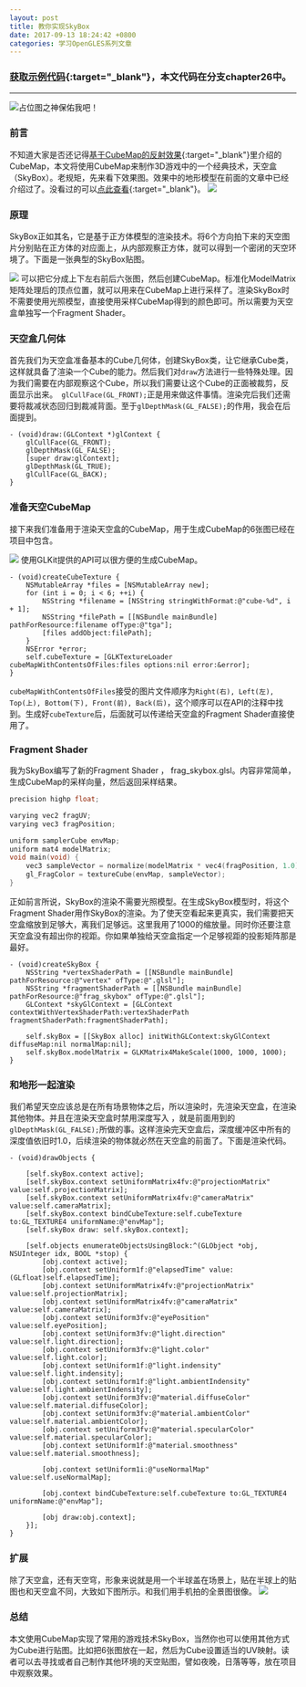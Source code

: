 ```yaml
---
layout: post
title: 教你实现SkyBox
date: 2017-09-13 18:24:42 +0800
categories: 学习OpenGLES系列文章
---
```


### [获取示例代码](https://github.com/SquarePants1991/OpenGLESLearn){:target="_blank"}，本文代码在分支chapter26中。
***

![占位图之神保佑我吧！](http://upload-images.jianshu.io/upload_images/2949750-acc7c2df8c037df0.png?imageMogr2/auto-orient/strip%7CimageView2/2/w/1240)

### 前言
不知道大家是否还记得[基于CubeMap的反射效果](http://www.jianshu.com/p/936dd66f5135){:target="_blank"}里介绍的CubeMap，本文将使用CubeMap来制作3D游戏中的一个经典技术，天空盒（SkyBox）。老规矩，先来看下效果图。效果中的地形模型在前面的文章中已经介绍过了。没看过的可以[点此查看](http://www.jianshu.com/p/2bed156e3236){:target="_blank"}。
![](http://upload-images.jianshu.io/upload_images/2949750-7845aa432d2554ec.gif?imageMogr2/auto-orient/strip)

### 原理
SkyBox正如其名，它是基于正方体模型的渲染技术。将6个方向拍下来的天空图片分别贴在正方体的对应面上，从内部观察正方体，就可以得到一个密闭的天空环境了。下面是一张典型的SkyBox贴图。

![](http://upload-images.jianshu.io/upload_images/2949750-1447e7527774f76b.png?imageMogr2/auto-orient/strip%7CimageView2/2/w/1240)
可以把它分成上下左右前后六张图，然后创建CubeMap。标准化ModelMatrix矩阵处理后的顶点位置，就可以用来在CubeMap上进行采样了。渲染SkyBox时不需要使用光照模型，直接使用采样CubeMap得到的颜色即可。所以需要为天空盒单独写一个Fragment Shader。

### 天空盒几何体
首先我们为天空盒准备基本的Cube几何体，创建SkyBox类，让它继承Cube类，这样就具备了渲染一个Cube的能力。然后我们对`draw`方法进行一些特殊处理。因为我们需要在内部观察这个Cube，所以我们需要让这个Cube的正面被裁剪，反面显示出来。` glCullFace(GL_FRONT);`正是用来做这件事情。渲染完后我们还需要将裁减状态回归到裁减背面。至于`glDepthMask(GL_FALSE);`的作用，我会在后面提到。
```objc
- (void)draw:(GLContext *)glContext {
    glCullFace(GL_FRONT);
    glDepthMask(GL_FALSE);
    [super draw:glContext];
    glDepthMask(GL_TRUE);
    glCullFace(GL_BACK);
}
```

### 准备天空CubeMap
接下来我们准备用于渲染天空盒的CubeMap，用于生成CubeMap的6张图已经在项目中包含。

![](http://upload-images.jianshu.io/upload_images/2949750-126b7f7314431576.png?imageMogr2/auto-orient/strip%7CimageView2/2/w/1240)
使用GLKit提供的API可以很方便的生成CubeMap。
```objc
- (void)createCubeTexture {
    NSMutableArray *files = [NSMutableArray new];
    for (int i = 0; i < 6; ++i) {
        NSString *filename = [NSString stringWithFormat:@"cube-%d", i + 1];
        NSString *filePath = [[NSBundle mainBundle] pathForResource:filename ofType:@"tga"];
        [files addObject:filePath];
    }
    NSError *error;
    self.cubeTexture = [GLKTextureLoader cubeMapWithContentsOfFiles:files options:nil error:&error];
}
```
`cubeMapWithContentsOfFiles`接受的图片文件顺序为`Right(右), Left(左), Top(上), Bottom(下), Front(前), Back(后)`，这个顺序可以在API的注释中找到。生成好`cubeTexture`后，后面就可以传递给天空盒的Fragment Shader直接使用了。

### Fragment Shader
我为SkyBox编写了新的Fragment Shader ， frag_skybox.glsl。内容非常简单，生成CubeMap的采样向量，然后返回采样结果。
```c
precision highp float;

varying vec2 fragUV;
varying vec3 fragPosition;

uniform samplerCube envMap;
uniform mat4 modelMatrix;
void main(void) {
    vec3 sampleVector = normalize(modelMatrix * vec4(fragPosition, 1.0)).xyz;
    gl_FragColor = textureCube(envMap, sampleVector);
}
```
正如前言所说，SkyBox的渲染不需要光照模型。在生成SkyBox模型时，将这个Fragment Shader用作SkyBox的渲染。为了使天空看起来更真实，我们需要把天空盒缩放到足够大，离我们足够远。这里我用了1000的缩放量。同时你还要注意天空盒没有超出你的视距。你如果单独给天空盒指定一个足够视距的投影矩阵那是最好。
```objc
- (void)createSkyBox {
    NSString *vertexShaderPath = [[NSBundle mainBundle] pathForResource:@"vertex" ofType:@".glsl"];
    NSString *fragmentShaderPath = [[NSBundle mainBundle] pathForResource:@"frag_skybox" ofType:@".glsl"];
    GLContext *skyGlContext = [GLContext contextWithVertexShaderPath:vertexShaderPath fragmentShaderPath:fragmentShaderPath];
    
    self.skyBox = [[SkyBox alloc] initWithGLContext:skyGlContext diffuseMap:nil normalMap:nil];
    self.skyBox.modelMatrix = GLKMatrix4MakeScale(1000, 1000, 1000);
}
```

### 和地形一起渲染
我们希望天空应该总是在所有场景物体之后，所以渲染时，先渲染天空盒，在渲染其他物体。并且在渲染天空盒时禁用深度写入
，就是前面用到的` glDepthMask(GL_FALSE);`所做的事。这样渲染完天空盒后，深度缓冲区中所有的深度值依旧时1.0，后续渲染的物体就必然在天空盒的前面了。下面是渲染代码。
```objc
- (void)drawObjects {
    
    [self.skyBox.context active];
    [self.skyBox.context setUniformMatrix4fv:@"projectionMatrix" value:self.projectionMatrix];
    [self.skyBox.context setUniformMatrix4fv:@"cameraMatrix" value:self.cameraMatrix];
    [self.skyBox.context bindCubeTexture:self.cubeTexture to:GL_TEXTURE4 uniformName:@"envMap"];
    [self.skyBox draw: self.skyBox.context];
    
    [self.objects enumerateObjectsUsingBlock:^(GLObject *obj, NSUInteger idx, BOOL *stop) {
        [obj.context active];
        [obj.context setUniform1f:@"elapsedTime" value:(GLfloat)self.elapsedTime];
        [obj.context setUniformMatrix4fv:@"projectionMatrix" value:self.projectionMatrix];
        [obj.context setUniformMatrix4fv:@"cameraMatrix" value:self.cameraMatrix];
        [obj.context setUniform3fv:@"eyePosition" value:self.eyePosition];
        [obj.context setUniform3fv:@"light.direction" value:self.light.direction];
        [obj.context setUniform3fv:@"light.color" value:self.light.color];
        [obj.context setUniform1f:@"light.indensity" value:self.light.indensity];
        [obj.context setUniform1f:@"light.ambientIndensity" value:self.light.ambientIndensity];
        [obj.context setUniform3fv:@"material.diffuseColor" value:self.material.diffuseColor];
        [obj.context setUniform3fv:@"material.ambientColor" value:self.material.ambientColor];
        [obj.context setUniform3fv:@"material.specularColor" value:self.material.specularColor];
        [obj.context setUniform1f:@"material.smoothness" value:self.material.smoothness];
        
        [obj.context setUniform1i:@"useNormalMap" value:self.useNormalMap];
        
        [obj.context bindCubeTexture:self.cubeTexture to:GL_TEXTURE4 uniformName:@"envMap"];
        
        [obj draw:obj.context];
    }];
}
```

### 扩展
除了天空盒，还有天空穹，形象来说就是用一个半球盖在场景上，贴在半球上的贴图也和天空盒不同，大致如下图所示。和我们用手机拍的全景图很像。
![](http://upload-images.jianshu.io/upload_images/2949750-628c511bac90fbf0.png?imageMogr2/auto-orient/strip%7CimageView2/2/w/1240)

### 总结
本文使用CubeMap实现了常用的游戏技术SkyBox，当然你也可以使用其他方式为Cube进行贴图。比如把6张图放在一起，然后为Cube设置适当的UV映射。读者可以去寻找或者自己制作其他环境的天空贴图，譬如夜晚，日落等等，放在项目中观察效果。

